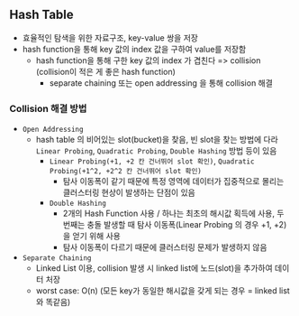 ## Hash Table
 - 효율적인 탐색을 위한 자료구조, key-value 쌍을 저장
 - hash function을 통해 key 값의 index 값을 구하여 value를 저장함
   - hash function을 통해 구한 key 값의 index 가 겹친다 => collision (collision이 적은 게 좋은 hash function)
     - separate chaining 또는 open addressing 을 통해 collision 해결
   
### Collision 해결 방법
 - `Open Addressing`
   - hash table 의 비어있는 slot(bucket)을 찾음, 빈 slot을 찾는 방법에 다라 `Linear Probing`, `Quadratic Probing`, `Double Hashing` 방법 등이 있음
     - `Linear Probing(+1, +2 칸 건너뛰어 slot 확인)`, `Quadratic Probing(+1^2, +2^2 칸 건너뛰어 slot 확인)`
       - 탐사 이동폭이 같기 때문에 특정 영역에 데이터가 집중적으로 몰리는 클러스터링 현상이 발생하는 단점이 있음
     - `Double Hashing`
       - 2개의 Hash Function 사용 / 하나는 최초의 해시값 획득에 사용, 두 번째는 충돌 발생할 때 탐사 이동폭(Linear Probing 의 경우 +1, +2)을 얻기 위해 사용
       - 탐사 이동폭이 다르기 때문에 클러스터링 문제가 발생하지 않음 
 - `Separate Chaining`
   - Linked List 이용, collision 발생 시 linked list에 노드(slot)을 추가하여 데이터 처장
   - worst case: O(n) (모든 key가 동일한 해시값을 갖게 되는 경우 = linked list 와 똑같음)